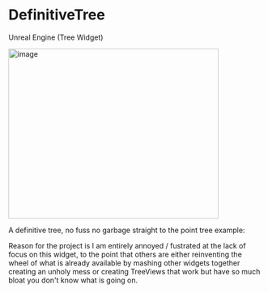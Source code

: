# DefinitiveTree
Unreal Engine (Tree Widget)

<img width="415" height="336" alt="image" src="https://github.com/user-attachments/assets/a0081b74-4386-4217-8f09-3bedd4bf9538" />

A definitive tree, no fuss no garbage straight to the point tree example:

Reason for the project is I am entirely annoyed / fustrated at the lack of focus on this widget, to the point that others are either reinventing the wheel of what is already available by mashing other widgets together creating an unholy mess or creating TreeViews that work but have so much bloat you don't know what is going on.
